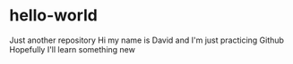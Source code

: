 # hello-world
Just another repository
Hi my name is David and I'm just practicing Github
Hopefully I'll learn something new
